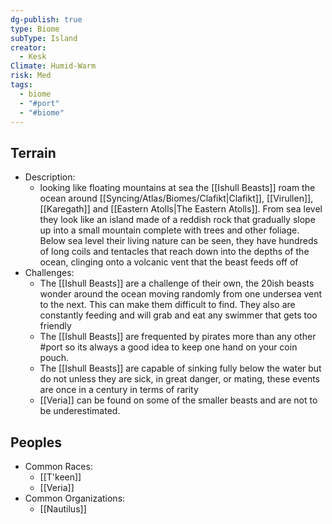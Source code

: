 ```yaml
---
dg-publish: true
type: Biome
subType: Island
creator:
  - Kesk
Climate: Humid-Warm
risk: Med
tags:
  - biome
  - "#port"
  - "#biome"
---
```

## Terrain
- Description:
	- looking like floating mountains at sea the [[Ishull Beasts]] roam the ocean around [[Syncing/Atlas/Biomes/Clafikt|Clafikt]], [[Virullen]], [[Karegath]] and [[Eastern Atolls|The Eastern Atolls]]. From sea level they look like an island made of a reddish rock that gradually slope up into a small mountain complete with trees and other foliage. Below sea level their living nature can be seen, they have hundreds of long coils and tentacles that reach down into the depths of the ocean, clinging onto a volcanic vent that the beast feeds off of
- Challenges:
	- The [[Ishull Beasts]] are a challenge of their own, the 20ish beasts wonder around the ocean moving randomly from one undersea vent to the next. This can make them difficult to find. They also are constantly feeding and will grab and eat any swimmer that gets too friendly
	- The [[Ishull Beasts]] are frequented by pirates more than any other #port so its always a good idea to keep one hand on your coin pouch.
	- The [[Ishull Beasts]] are capable of sinking fully below the water but do not unless they are sick, in great danger, or mating, these events are once in a century in terms of rarity
	- [[Veria]] can be found on some of the smaller beasts and are not to be underestimated.
	
##  Peoples
- Common Races:
	- [[T'keen]]
	- [[Veria]]
- Common Organizations:
	- [[Nautilus]]
